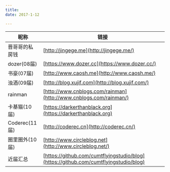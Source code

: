 ```yaml
---
title: 
date: 2017-1-12

---
```


昵称 | 链接
----|----
晋哥哥的私房钱 | [http://jingege.me](http://jingege.me/)
dozer(08届) | [https://www.dozer.cc](https://www.dozer.cc/) 
书豪(07届) | [http://www.caosh.me](http://www.caosh.me/)
浊酒(09届) | [http://blog.xujif.com](http://blog.xujif.com/)
rainman | [http://www.cnblogs.com/rainman](http://www.cnblogs.com/rainman/)
卡基猫(10届) | [https://darkerthanblack.org](https://darkerthanblack.org)
Coderec(11届) | [http://coderec.cn](http://coderec.cn/)
圈里圈外(10届) | [http://www.circleblog.net](http://www.circleblog.net/)
近届汇总 | [https://github.com/cumtflyingstudio/blog](https://github.com/cumtflyingstudio/blog)